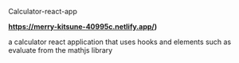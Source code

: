 Calculator-react-app

**https://merry-kitsune-40995c.netlify.app/)**


a calculator react application that uses hooks and elements such as evaluate from the mathjs library
